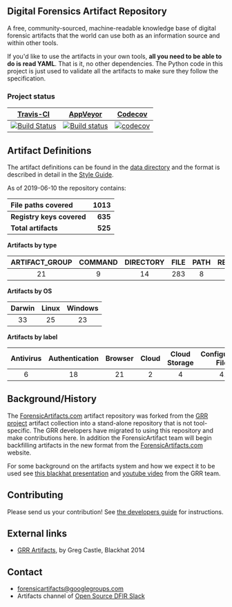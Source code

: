 ## Digital Forensics Artifact Repository

A free, community-sourced, machine-readable knowledge base of digital forensic
artifacts that the world can use both as an information source and within other
tools.

If you'd like to use the artifacts in your own tools, **all you need to be able
to do is read YAML**. That is it, no other dependencies. The Python code in
this project is just used to validate all the artifacts to make sure they
follow the specification.

### Project status

[Travis-CI](https://travis-ci.com/) | [AppVeyor](https://ci.appveyor.com) | [Codecov](https://codecov.io/)
--- | --- | ---
[![Build Status](https://travis-ci.com/ForensicArtifacts/artifacts.svg?branch=master)](https://travis-ci.com/ForensicArtifacts/artifacts) | [![Build status](https://ci.appveyor.com/api/projects/status/7gv9fwr269527cj1?svg=true)](https://ci.appveyor.com/project/forensicartifacts/artifacts) | [![codecov](https://codecov.io/gh/ForensicArtifacts/artifacts/branch/master/graph/badge.svg)](https://codecov.io/gh/ForensicArtifacts/artifacts)

## Artifact Definitions

The artifact definitions can be found in the [data directory](https://github.com/ForensicArtifacts/artifacts/tree/master/data)
and the format is described in detail in the [Style Guide](https://github.com/ForensicArtifacts/artifacts/blob/master/docs/Artifacts%20definition%20format%20and%20style%20guide.asciidoc).

As of 2019-06-10 the repository contains:

| **File paths covered** | **1013** |
| :------------------ | ------: |
| **Registry keys covered** | **635** |
| **Total artifacts** | **525** |

**Artifacts by type**

| ARTIFACT_GROUP | COMMAND | DIRECTORY | FILE | PATH | REGISTRY_KEY | REGISTRY_VALUE | WMI |
| :---: | :---: | :---: | :---: | :---: | :---: | :---: | :---: |
| 21 | 9 | 14 | 283 | 8 | 50 | 114 | 26 |

**Artifacts by OS**

| Darwin | Linux | Windows |
| :---: | :---: | :---: |
| 33 | 25 | 23 |

**Artifacts by label**

| Antivirus | Authentication | Browser | Cloud | Cloud Storage | Configuration Files | Docker | External Media | ExternalAccount | Hadoop | History Files | Logs | Mail | Network | Software | System | Users | iOS |
| :---: | :---: | :---: | :---: | :---: | :---: | :---: | :---: | :---: | :---: | :---: | :---: | :---: | :---: | :---: | :---: | :---: | :---: |
| 6 | 18 | 21 | 2 | 4 | 41 | 2 | 2 | 3 | 1 | 3 | 46 | 15 | 15 | 43 | 104 | 68 | 5 |

## Background/History

The [ForensicArtifacts.com](http://forensicartifacts.com/) artifact repository
was forked from the [GRR project](https://github.com/google/grr) artifact
collection into a stand-alone repository that is not tool-specific. The GRR
developers have migrated to using this repository and make contributions here. In
addition the ForensicArtifact team will begin backfilling artifacts in the new
format from the [ForensicArtifacts.com](http://forensicartifacts.com/) website.

For some background on the artifacts system and how we expect it to be used see
[this blackhat presentation](https://www.blackhat.com/us-14/archives.html#grr-find-all-the-badness-collect-all-the-things)
and [youtube video](https://www.youtube.com/watch?v=ren6QSvwFvg) from the GRR team.

## Contributing

Please send us your contribution! See [the developers guide](https://github.com/ForensicArtifacts/artifacts/wiki/Developers-guide) for instructions.

## External links

* [GRR Artifacts](https://www.blackhat.com/docs/us-14/materials/us-14-Castle-GRR-Find-All-The-Badness-Collect-All-The-Things-WP.pdf), by Greg Castle, Blackhat 2014

## Contact

* [forensicartifacts@googlegroups.com](https://groups.google.com/forum/#!forum/forensicartifacts)
* Artifacts channel of [Open Source DFIR Slack](https://github.com/open-source-dfir/slack)

